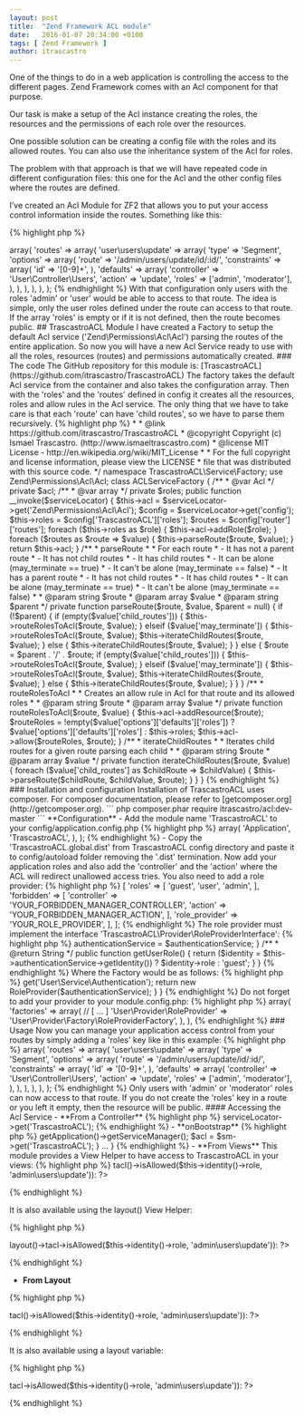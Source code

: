 ```yaml
---
layout: post
title:  "Zend Framework ACL module"
date:   2016-01-07 20:34:00 +0100
tags: [ Zend Framework ]
author: itrascastro
---
```


One of the things to do in a web application is controlling the access to the different pages. Zend Framework comes with an Acl component for that purpose.

Our task is make a setup of the Acl instance creating the roles, the resources and the permissions of each role over the resources.

One possible solution can be creating a config file with the roles and its allowed routes. You can also use the inheritance system of the Acl for roles.

The problem with that approach is that we will have repeated code in different configuration files: this one for the Acl and the other config files where the routes are defined.

I’ve created an Acl Module for ZF2 that allows you to put your access control information inside the routes. Something like this:

{% highlight php %}
<?php

array(
    'router' => array(
        'routes' => array(
            'user\users\update' => array(
                'type' => 'Segment',
                'options' => array(
                    'route'    => '/admin/users/update/id/:id/',
                    'constraints' => array(
                        'id' => '[0-9]+',
                    ),
                    'defaults' => array(
                        'controller' => 'User\Controller\Users',
                        'action'     => 'update',
                        'roles'      => ['admin', 'moderator'],
                    ),
                ),
            ),
        ),
    ),
);
{% endhighlight %}

With that configuration only users with the roles 'admin' or 'user' would be able to access to that route.

The idea is simple, only the user roles defined under the route can access to that route.

If the array 'roles' is empty or if it is not defined, then the route becomes public.

## TrascastroACL Module

I have created a Factory to setup the default Acl service ('Zend\Permissions\Acl\Acl') parsing the routes of the entire application. So now you will have a new Acl Service ready to use with all the roles, resources (routes) and permissions automatically created.

### The code

The GitHub repository for this module is: [TrascastroACL](https://github.com/itrascastro/TrascastroACL)

The factory takes the default Acl service from the container and also takes the configuration array. Then with the 'roles' and the 'routes' defined in config it creates all the resources, roles and allow rules in the Acl service.

The only thing that we have to take care is that each 'route' can have 'child routes', so we have to parse them recursively.

{% highlight php %}
<?php
/**
 * (c) Ismael Trascastro <i.trascastro@gmail.com>
 *
 * @link        https://github.com/itrascastro/TrascastroACL
 * @copyright   Copyright (c) Ismael Trascastro. (http://www.ismaeltrascastro.com)
 * @license     MIT License - http://en.wikipedia.org/wiki/MIT_License
 *
 * For the full copyright and license information, please view the LICENSE
 * file that was distributed with this source code.
 */
namespace TrascastroACL\Service\Factory;
use Zend\Permissions\Acl\Acl;
class ACLServiceFactory
{
    /**
     * @var Acl
     */
    private $acl;
    /**
     * @var array
     */
    private $roles;
    public function __invoke($serviceLocator)
    {
        $this->acl      = $serviceLocator->get('Zend\Permissions\Acl\Acl');
        $config         = $serviceLocator->get('config');
        $this->roles    = $config['TrascastroACL']['roles'];
        $routes         = $config['router']['routes'];
        foreach ($this->roles as $role) {
            $this->acl->addRole($role);
        }
        foreach ($routes as $route => $value) {
            $this->parseRoute($route, $value);
        }
        return $this->acl;
    }
    /**
     * parseRoute
     *
     * For each route
     *      - It has not a parent route
     *          - It has not child routes
     *          - It has child routes
     *              - It can be alone (may_terminate == true)
     *              - It can't be alone (may_terminate == false)
     *      - It has a parent route
     *          - It has not child routes
     *          - It has child routes
     *              - It can be alone (may_terminate == true)
     *              - It can't be alone (may_terminate == false)
     *
     * @param string $route
     * @param array $value
     * @param string $parent
     */
    private function parseRoute($route, $value, $parent = null)
    {
        if (!$parent) {
            if (empty($value['child_routes'])) {
                $this->routeRolesToAcl($route, $value);
            } elseif ($value['may_terminate']) {
                $this->routeRolesToAcl($route, $value);
                $this->iterateChildRoutes($route, $value);
            } else {
                $this->iterateChildRoutes($route, $value);
            }
        } else {
            $route = $parent . '/' . $route;
            if (empty($value['child_routes'])) {
                $this->routeRolesToAcl($route, $value);
            } elseif ($value['may_terminate']) {
                $this->routeRolesToAcl($route, $value);
                $this->iterateChildRoutes($route, $value);
            } else {
                $this->iterateChildRoutes($route, $value);
            }
        }
    }
    /**
     * routeRolesToAcl
     *
     * Creates an allow rule in Acl for that route and its allowed roles
     *
     * @param string $route
     * @param array $value
     */
    private function routeRolesToAcl($route, $value)
    {
        $this->acl->addResource($route);
        $routeRoles = !empty($value['options']['defaults']['roles']) ? $value['options']['defaults']['roles'] : $this->roles;
        $this->acl->allow($routeRoles, $route);
    }
    /**
     * iterateChildRoutes
     *
     * Iterates child routes for a given route parsing each child
     *
     * @param string $route
     * @param array $value
     */
    private function iterateChildRoutes($route, $value)
    {
        foreach ($value['child_routes'] as $childRoute => $childValue) {
            $this->parseRoute($childRoute, $childValue, $route);
        }
    }
}
{% endhighlight %}

### Installation and configuration

Installation of TrascastroACL uses composer. For composer documentation, please refer to [getcomposer.org](http://getcomposer.org).

```
php composer.phar require itrascastro/acl:dev-master
```
**Configuration**

- Add the module name 'TrascastroACL' to your config/application.config.php

{% highlight php %}
<?php
array(
    'modules' => array(
        'Application',
        'TrascastroACL',
    ),
);
{% endhighlight %}

- Copy the 'TrascastroACL.global.dist' from TrascastroACL config directory and paste it to config/autoload folder removing the '.dist' termination. Now add your application roles and also add the 'controller' and the 'action' where the ACL will redirect unallowed access tries. You also need to add a role provider:

{% highlight php %}
<?php
return [
    'TrascastroACL' => [
        'roles' => [
            'guest',
            'user',
            'admin',
        ],
        'forbidden' => [
            'controller' => 'YOUR_FORBIDDEN_MANAGER_CONTROLLER',
            'action'     => 'YOUR_FORBIDDEN_MANAGER_ACTION',
        ],
        'role_provider' => 'YOUR_ROLE_PROVIDER',
    ],
];
{% endhighlight %}

The role provider must implement the interface 'TrascastroACL\Provider\RoleProviderInterface':

{% highlight php %}
<?php
namespace TrascastroACL\Provider;

interface RoleProviderInterface
{
    /**
     * @return String
     */
    public function getUserRole();
}
{% endhighlight %}

This is an example of a role provider class:

{% highlight php %}
<?php
namespace User\Provider;

use TrascastroACL\Provider\RoleProviderInterface;
use Zend\Authentication\AuthenticationServiceInterface;
use Zend\Authentication\AuthenticationService;

class RoleProvider implements RoleProviderInterface
{
    /**
     * @var AuthenticationService
     */
    private $authenticationService;

    /**
     * @param AuthenticationServiceInterface $authenticationService
     */
    public function __construct(AuthenticationServiceInterface $authenticationService)
    {
        $this->authenticationService = $authenticationService;
    }

    /**
     * @return String
     */
    public function getUserRole()
    {
        return ($identity = $this->authenticationService->getIdentity()) ? $identity->role : 'guest';
    }
}
{% endhighlight %}

Where the Factory would be as follows:

{% highlight php %}
<?php
namespace User\Provider\Factory;

use User\Provider\RoleProvider;

class RoleProviderFactory
{
    public function __invoke($serviceLocator)
    {
        $authenticationService = $serviceLocator->get('User\Service\Authentication');

        return new RoleProvider($authenticationService);
    }
}
{% endhighlight %}

Do not forget to add your provider to your module.config.php:

{% highlight php %}
<?php
'service_manager' => array(
    'factories' => array(
        // [ ... ]
        'User\Provider\RoleProvider' => 'User\Provider\Factory\RoleProviderFactory',
    ),
),
{% endhighlight %}

### Usage

Now you can manage your application access control from your routes by simply adding a 'roles' key like in this example:

{% highlight php %}
<?php
array(
    'router' => array(
        'routes' => array(
            'user\users\update' => array(
                'type' => 'Segment',
                'options' => array(
                    'route'    => '/admin/users/update/id/:id/',
                    'constraints' => array(
                        'id' => '[0-9]+',
                    ),
                    'defaults' => array(
                        'controller' => 'User\Controller\Users',
                        'action'     => 'update',
                        'roles'      => ['admin', 'moderator'],
                    ),
                ),
            ),
        ),
    ),
);
{% endhighlight %}

Only users with 'admin' or 'moderator' roles can now access to that route. If you do not create the 'roles' key in a route or you left it empty, then the resource will be public.

#### Accessing the Acl Service

- **From a Controller**

{% highlight php %}
<?php
$acl = $this->serviceLocator->get('TrascastroACL');
{% endhighlight %}

- **onBootstrap**

{% highlight php %}
<?php
namespace MyModule;

use Zend\Mvc\MvcEvent;

class Module implements AutoloaderProviderInterface
{
    public function onBootstrap(MvcEvent $e)
    {
        $sm  = $e->getApplication()->getServiceManager();
        $acl = $sm->get('TrascastroACL');
    }

    ...
}
{% endhighlight %}

- **From Views**

This module provides a View Helper to have access to TrascastroACL in your views:

{% highlight php %}
<?php if ($this->tacl()->isAllowed($this->identity()->role, 'admin\users\update')): ?>
{% endhighlight %}

It is also available using the layout() View Helper:

{% highlight php %}
<?php if ($this->layout()->tacl->isAllowed($this->identity()->role, 'admin\users\update')): ?>
{% endhighlight %}

- **From Layout**

{% highlight php %}
<?php if ($this->tacl()->isAllowed($this->identity()->role, 'admin\users\update')): ?>
{% endhighlight %}

It is also available using a layout variable:

{% highlight php %}
<?php if ($this->tacl->isAllowed($this->identity()->role, 'admin\users\update')): ?>
{% endhighlight %}
